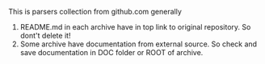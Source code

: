 This is parsers collection from github.com generally

1. README.md in each archive have in top link to original repository. So dont't delete it!
2. Some archive have documentation from external source. So check and save documentation in DOC folder or ROOT of archive.



